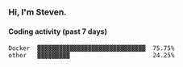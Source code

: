 ### Hi, I'm Steven.

#### Coding activity (past 7 days)
```
Docker  ▓▓▓▓▓▓▓▓▓▓▓▓▓▓▓▓▓▓▓▓▓▓▓▓▓▓▓▓▓▓  75.75%
other   ▓▓▓▓▓▓▓▓▓                       24.25%
```
